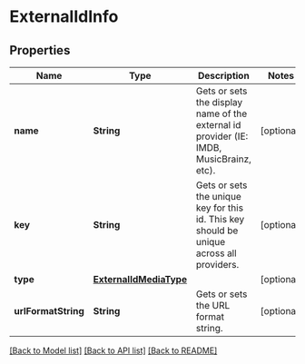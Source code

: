 # ExternalIdInfo

## Properties
Name | Type | Description | Notes
------------ | ------------- | ------------- | -------------
**name** | **String** | Gets or sets the display name of the external id provider (IE: IMDB, MusicBrainz, etc). | [optional] 
**key** | **String** | Gets or sets the unique key for this id. This key should be unique across all providers. | [optional] 
**type** | [**ExternalIdMediaType**](ExternalIdMediaType.md) |  | [optional] 
**urlFormatString** | **String** | Gets or sets the URL format string. | [optional] 

[[Back to Model list]](../README.md#documentation-for-models) [[Back to API list]](../README.md#documentation-for-api-endpoints) [[Back to README]](../README.md)


